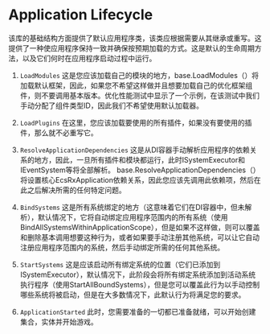 # Application Lifecycle

该库的基础结构方面提供了默认应用程序类，该类应根据需要从其继承或重写。这提供了一种使应用程序保持一致并确保按预期加载的方式。这是默认的生命周期方法，以及它们何时在应用程序启动过程中运行。

1. `LoadModules`
这是您应该加载自己的模块的地方，base.LoadModules（）将加载默认框架，因此，如果您不希望这样做并且想要加载自己的优化框架组件，则不要调用基本版本。优化性能测试中显示了一个示例，在该测试中我们手动分配了组件类型ID，因此我们不希望使用默认加载器。

2. `LoadPlugins`
在这里，您应该加载要使用的所有插件，如果没有要使用的插件，那么就不必重写它。

3. `ResolveApplicationDependencies`
这是从DI容器手动解析应用程序的依赖关系的地方，因此，一旦所有插件和模块都运行，此时ISystemExecutor和IEventSystem等将全部解析。 base.ResolveApplicationDependencies（）将设置核心EcsRxApplication依赖关系，因此您应该先调用此依赖项，然后在此之后解决所需的任何特定问题。

4. `BindSystems`
这是所有系统绑定的地方（这意味着它们在DI容器中，但未解析），默认情况下，它将自动绑定应用程序范围内的所有系统（使用BindAllSystemsWithinApplicationScope），但是如果不这样做，则可以覆盖和删除基本调用想要这种行为，或者如果要手动注册其他系统，可以让它自动注册应用程序范围内的系统，然后手动绑定所需的任何其他系统。

5. `StartSystems`
这是应该启动所有绑定系统的位置（它们已添加到ISystemExecutor），默认情况下，此阶段会将所有绑定系统添加到活动系统执行程序（使用StartAllBoundSystems），但是您可以覆盖此行为以手动控制哪些系统将被启动，但是在大多数情况下，此默认行为将满足您的要求。

6. `ApplicationStarted`
此时，您需要准备的一切都已准备就绪，可以开始创建集合，实体并开始游戏。